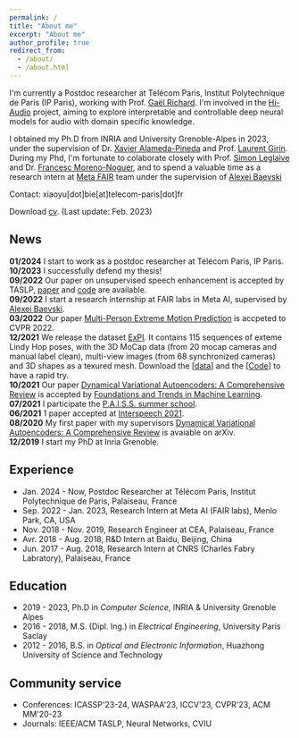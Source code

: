 ```yaml
---
permalink: /
title: "About me"
excerpt: "About me"
author_profile: true
redirect_from: 
  - /about/
  - /about.html
---
```

I'm currently a Postdoc researcher at Télécom Paris, Institut Polytechnique de Paris (IP Paris), working with Prof. [Gaël Richard](https://www.telecom-paris.fr/gael-richard). I'm involved in the [Hi-Audio](https://hi-audio.imt.fr/) project, aiming to explore interpretable and controllable deep neural models for audio with domain specific knowledge.

I obtained my Ph.D from INRIA and University Grenoble-Alpes in 2023, under the supervision of Dr. [Xavier Alameda-Pineda](http://xavirema.eu/) and Prof. [Laurent Girin](https://scholar.google.fr/citations?user=GQe9TsMAAAAJ). During my Phd, I'm fortunate to colaborate closely with Prof. [Simon Leglaive](https://sleglaive.github.io/) and Dr. [Francesc Moreno-Noguer](https://www.iri.upc.edu/people/fmoreno/), and to spend a valuable time as a research intern at [Meta FAIR](https://ai.facebook.com/research/) team under the supervision of [Alexei Baevski](https://scholar.google.com/citations?user=i7sxIX8AAAAJ&hl=en)

Contact: xiaoyu[dot]bie[at]telecom-paris[dot]fr

Download <a href="https://XiaoyuBIE1994.github.io/files/CV_BIE.pdf" target="_blank">cv</a>. (Last update: Feb. 2023)

## News  
**01/2024** I start to work as a postdoc researcher at Télécom Paris, IP Paris.<br>
**10/2023** I successfully defend my thesis!<br>
**09/2022** Our paper on unsupervised speech enhancement is accepted by TASLP, [paper](https://arxiv.org/abs/2106.12271) and [code](https://github.com/XiaoyuBIE1994/DVAE_SE) are available.<br>
**09/2022** I start a research internship at FAIR labs in Meta AI, supervised by [Alexei Baevski](https://ai.facebook.com/people/alexei-baevski).<br>
**03/2022** Our paper [Multi-Person Extreme Motion Prediction](https://arxiv.org/abs/2105.08825) is accpeted to CVPR 2022.<br>
**12/2021** We release the dataset [ExPI](https://team.inria.fr/robotlearn/multi-person-extreme-motion-prediction/). It contains 115 sequences of exteme Lindy Hop poses, with the 3D MoCap data (from 20 mocap cameras and manual label clean), multi-view images (from 68 synchronized cameras) and 3D shapes as a texured mesh. Download the [[data](https://zenodo.org/record/5578329#.YbtQ8H2ZM-T)] and the [[Code](https://github.com/GUO-W/MultiMotion)] to have a rapid try.<br>
**10/2021** Our paper [Dynamical Variational Autoencoders: A Comprehensive Review](https://arxiv.org/abs/2008.12595) is accepted by [Foundations and Trends in Machine Learning](https://www.nowpublishers.com/MAL).<br>
**07/2021** I participate the [P.A.I.S.S. summer school](https://project.inria.fr/paiss/). <br>
**06/2021** 1 paper accepted at [Interspeech 2021](https://www.interspeech2021.org/).<br>
**08/2020** My first paper with my supervisors [Dynamical Variational Autoencoders: A Comprehensive Review](https://arxiv.org/abs/2008.12595) is avaiable on arXiv.<br>
**12/2019** I start my PhD at Inria Grenoble.<br>


## Experience
* Jan. 2024 - Now, Postdoc Researcher at Télécom Paris, Institut Polytechnique de Paris, Palaiseau, France
* Sep. 2022 - Jan. 2023, Research Intern at Meta AI (FAIR labs), Menlo Park, CA, USA
* Nov. 2018 - Nov. 2019, Research Engineer at CEA, Palaiseau, France
* Avr. 2018 - Aug. 2018, R&D Intern at Baidu, Beijing, China
* Jun. 2017 - Aug. 2018, Research Intern at CNRS (Charles Fabry Labratory), Palaiseau, France


## Education
* 2019 - 2023, Ph.D in _Computer Science_, INRIA & University Grenoble Alpes
* 2016 - 2018, M.S. (Dipl. Ing.) in _Electrical Engineering_, University Paris Saclay
* 2012 - 2016, B.S. in _Optical and Electronic Information_, Huazhong University of Science and Technology


## Community service
* Conferences: ICASSP'23-24, WASPAA'23, ICCV'23, CVPR'23, ACM MM'20-23
* Journals: IEEE/ACM TASLP, Neural Networks, CVIU
